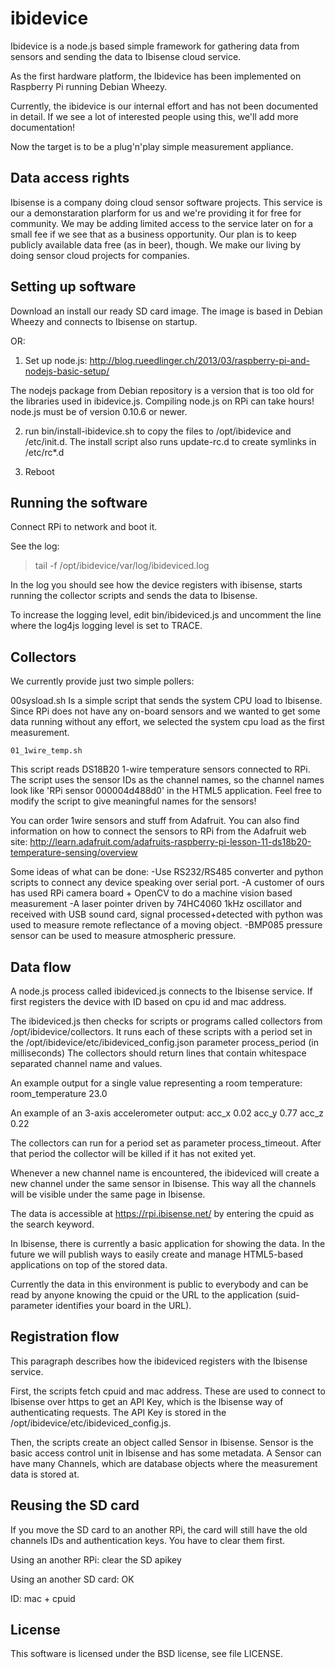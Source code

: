ibidevice
=========

Ibidevice is a node.js based simple framework for gathering data from sensors
and sending the data to Ibisense cloud service.

As the first hardware platform, the Ibidevice has been implemented on Raspberry Pi
running Debian Wheezy.

Currently, the ibidevice is our internal effort and has not been documented
in detail. If we see a lot of interested people using this, we'll add
more documentation!

Now the target is to be a plug'n'play  simple measurement appliance.

Data access rights
------------------
Ibisense is a company doing cloud sensor software projects. This service is our
a demonstaration plarform for us and we're providing it for free for community.
We may be adding limited access to the service later on for a small fee
if we see that as a business opportunity. Our plan is to keep publicly
available data free (as in beer), though. We make our living by doing
sensor cloud projects for companies.

Setting up software
-------------------
Download an install our ready SD card image. The image is based in Debian Wheezy and
connects to Ibisense on startup.

OR:

1. Set up node.js:
http://blog.rueedlinger.ch/2013/03/raspberry-pi-and-nodejs-basic-setup/

The nodejs package from Debian repository is a version that is too old for the
libraries used in ibidevice.js. Compiling node.js on RPi can take hours!
node.js must be of version 0.10.6 or newer.

2. run bin/install-ibidevice.sh to copy the files to /opt/ibidevice and /etc/init.d.
The install script also runs update-rc.d to create symlinks in /etc/rc*.d

3. Reboot


Running the software
--------------------
Connect RPi to network and boot it.

See the log:

> tail -f /opt/ibidevice/var/log/ibideviced.log 

In the log you should see how the device registers with ibisense, starts
running the collector scripts and sends the data to Ibisense.

To increase the logging level, edit bin/ibideviced.js and uncomment the
line where the log4js logging level is set to TRACE.

Collectors
----------
We currently provide just two simple pollers:

   00sysload.sh 
Is a simple script that sends the system CPU load to Ibisense.
Since RPi does not have any on-board sensors and we wanted to get some
data running without any effort, we selected the system cpu load as
the first measurement.

    01_1wire_temp.sh
This script reads DS18B20 1-wire temperature sensors connected to RPi. The
script uses the sensor IDs as the channel names, so the channel names
look like 'RPi sensor 000004d488d0' in the HTML5 application. Feel free to
modify the script to give meaningful names for the sensors!

You can order 1wire sensors and stuff from Adafruit. You can also find
information on how to connect the sensors to RPi from the Adafruit
web site:
http://learn.adafruit.com/adafruits-raspberry-pi-lesson-11-ds18b20-temperature-sensing/overview

Some ideas of what can be done:
-Use RS232/RS485 converter and python scripts to connect any device speaking over serial port.
-A customer of ours has used RPi camera board + OpenCV to do a machine vision based measurement
-A laser pointer driven by 74HC4060 1kHz oscillator and received with USB sound card, signal
 processed+detected with python was used to measure remote reflectance of a moving object.
-BMP085 pressure sensor can be used to measure atmospheric pressure.


Data flow
---------
A node.js process called ibideviced.js connects to the Ibisense service. If first
registers the device with ID based on cpu id and mac address.

The ibideviced.js then checks for scripts or programs called collectors from
/opt/ibidevice/collectors. It runs each of these scripts with a period
set in the /opt/ibidevice/etc/ibideviced_config.json parameter process_period (in milliseconds)
The collectors should return lines that contain whitespace separated 
channel name and values.

An example output for a single value representing a room temperature:
   room_temperature 23.0

An example of an 3-axis accelerometer output:
   acc_x 0.02
   acc_y 0.77
   acc_z 0.22

The collectors can run for a period set as parameter process_timeout. After that period
the collector will be killed if it has not exited yet.

Whenever a new channel name is encountered, the ibideviced will create a new
channel under the same sensor in Ibisense. This way all the channels will
be visible under the same page in Ibisense.

The data is accessible at https://rpi.ibisense.net/ by entering the cpuid as the
search keyword.

In Ibisense, there is currently a basic application for showing the data.
In the future we will publish ways to easily create and manage HTML5-based
applications on top of the stored data.

Currently the data in this environment is public to everybody and can be read
by anyone knowing the cpuid or the URL to the application (suid-parameter identifies
your board in the URL).

Registration flow
-----------------
This paragraph describes how the ibideviced registers with the Ibisense service.

First, the scripts fetch cpuid and mac address. These are used to connect to Ibisense
over https to get an API Key, which is the Ibisense way of authenticating requests.
The API Key is stored in the /opt/ibidevice/etc/ibideviced_config.js.

Then, the scripts create an object called Sensor in Ibisense. Sensor is the
basic access control unit in Ibisense and has some metadata. A Sensor can
have many Channels, which are database objects where the measurement data is stored at.


Reusing the SD card
-------------------

If you move the SD card to an another RPi, the card will still have the old
channels IDs and authentication keys. You have to clear them first.

Using an another RPi: clear the SD apikey

Using an another SD card: OK

ID: mac + cpuid

License
-------
This software is licensed under the BSD license, see file LICENSE.

